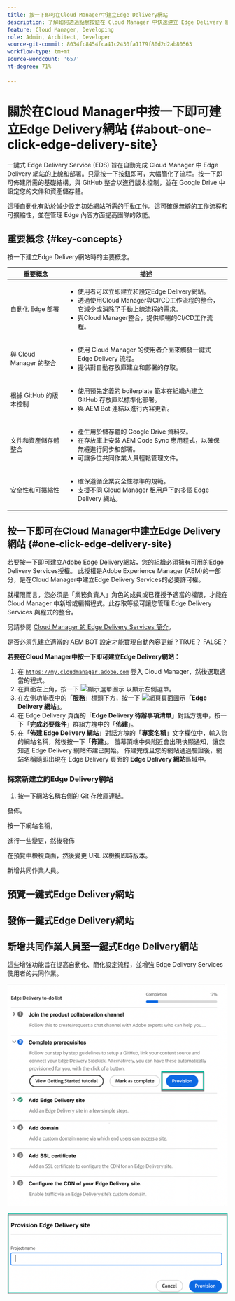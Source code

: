 ```yaml
---
title: 按一下即可在Cloud Manager中建立Edge Delivery網站
description: 了解如何透過點擊按鈕在 Cloud Manager 中快速建立 Edge Delivery 網站。
feature: Cloud Manager, Developing
role: Admin, Architect, Developer
source-git-commit: 8034fc8454fca41c2430fa1179f80d2d2ab80563
workflow-type: tm+mt
source-wordcount: '657'
ht-degree: 71%

---
```



# 關於在Cloud Manager中按一下即可建立Edge Delivery網站 {#about-one-click-edge-delivery-site}

一鍵式 Edge Delivery Service (EDS) 旨在自動完成 Cloud Manager 中 Edge Delivery 網站的上線和部署。只需按一下按鈕即可，大幅簡化了流程。按一下即可佈建所需的基礎結構，與 GitHub 整合以進行版本控制，並在 Google Drive 中設定您的文件和資產儲存體。

這種自動化有助於減少設定初始網站所需的手動工作。這可確保無縫的工作流程和可擴縮性，並在管理 Edge 內容方面提高團隊的效能。

## 重要概念 {#key-concepts}

按一下建立Edge Delivery網站時的主要概念。

| 重要概念 | 描述 |
| --- | --- |
| 自動化 Edge 部署 | <ul><li>使用者可以立即建立和設定Edge Delivery網站。</li><li>透過使用Cloud Manager與CI/CD工作流程的整合，它減少或消除了手動上線流程的需求。</li><li>與Cloud Manager整合，提供順暢的CI/CD工作流程。</li></ul> |
| 與 Cloud Manager 的整合 | <ul><li>使用 Cloud Manager 的使用者介面來觸發一鍵式 Edge Delivery 流程。</li><li>提供對自動存放庫建立和部署的存取。</li></ul> |
| 根據 GitHub 的版本控制 | <ul><li>使用預先定義的 boilerplate 範本在組織內建立 GitHub 存放庫以標準化部署。</li><li>與 AEM Bot 連結以進行內容更新。</li></ul> |
| 文件和資產儲存體整合 | <ul><li>產生用於儲存體的 Google Drive 資料夾。<li>在存放庫上安裝 AEM Code Sync 應用程式，以確保無縫進行同步和部署。</li></li><li>可讓多位共同作業人員輕鬆管理文件。</li></ul> |
| 安全性和可擴縮性 | <ul><li>確保遵循企業安全性標準的規範。</li><li>支援不同 Cloud Manager 租用戶下的多個 Edge Delivery 網站。</li></ul> |



## 按一下即可在Cloud Manager中建立Edge Delivery網站 {#one-click-edge-delivery-site}

若要按一下即可建立Adobe Edge Delivery網站，您的組織必須擁有可用的Edge Delivery Services授權。 此授權是Adobe Experience Manager (AEM)的一部分，是在Cloud Manager中建立Edge Delivery Services的必要許可權。

就權限而言，您必須是「業務負責人」角色的成員或已獲授予適當的權限，才能在 Cloud Manager 中新增或編輯程式。此存取等級可讓您管理 Edge Delivery Services 與程式的整合。

另請參閱 [Cloud Manager 的 Edge Delivery Services 簡介](/help/implementing/cloud-manager/edge-delivery/introduction-to-edge-delivery-services.md)。

是否必須先建立適當的 AEM BOT 設定才能實現自動內容更新？TRUE？ FALSE？

**若要在Cloud Manager中按一下即可建立Edge Delivery網站：**

1. 在 [`https://my.cloudmanager.adobe.com`](https://my.cloudmanager.adobe.com/) 登入 Cloud Manager，然後選取適當的程式。
1. 在頁面左上角，按一下 ![顯示選單圖示](https://spectrum.adobe.com/static/icons/workflow_18/Smock_ShowMenu_18_N.svg) 以顯示左側選單。
1. 在左側功能表中的「**服務**」標頭下方，按一下 ![網頁頁面圖示](https://spectrum.adobe.com/static/icons/workflow_18/Smock_WebPages_18_N.svg)「**Edge Delivery 網站**」。
1. 在 Edge Delivery 頁面的「**Edge Delivery 待辦事項清單**」對話方塊中，按一下「**完成必要條件**」群組方塊中的「**佈建**」。
1. 在「**佈建 Edge Delivery 網站**」對話方塊的「**專案名稱**」文字欄位中，輸入您的網站名稱，然後按一下「**佈建**」。
螢幕頂端中央附近會出現快顯通知，讓您知道 Edge Delivery 網站佈建已開始。
佈建完成且您的網站通過驗證後，網站名稱隨即出現在 Edge Delivery 頁面的 **Edge Delivery 網站**&#x200B;區域中。

### 探索新建立的Edge Delivery網站


1. 按一下網站名稱右側的 Git 存放庫連結。

發佈。

按一下網站名稱，

進行一些變更，然後發佈

在預覽中檢視頁面，然後變更 URL 以檢視即時版本。

新增共同作業人員。


## 預覽一鍵式Edge Delivery網站

## 發佈一鍵式Edge Delivery網站





## 新增共同作業人員至一鍵式Edge Delivery網站


































這些增強功能旨在提高自動化、簡化設定流程，並增強 Edge Delivery Services 使用者的共同作業。 <!-- CMGR-59362 -->

![按一下即可建立Edge Delivery網站](/help/implementing/cloud-manager/release-notes/assets/eds-one-click-60.png)

![佈建 Edge Delivery 網站對話框](/help/implementing/cloud-manager/release-notes/assets/eds-provision-60.png)